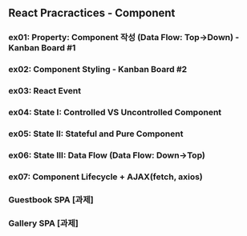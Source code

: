 ## React Pracractices - Component

### ex01: Property: Component 작성 (Data Flow: Top->Down) - Kanban Board #1
### ex02: Component Styling                               - Kanban Board #2
### ex03: React Event              
### ex04: State I: Controlled VS Uncontrolled Component
### ex05: State II: Stateful and Pure Component
### ex06: State III: Data Flow (Data Flow: Down->Top)
### ex07: Component Lifecycle + AJAX(fetch, axios)

### Guestbook SPA [과제]
### Gallery SPA [과제]



